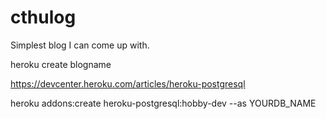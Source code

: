 # cthulog
Simplest blog I can come up with.

heroku create blogname

https://devcenter.heroku.com/articles/heroku-postgresql

heroku addons:create heroku-postgresql:hobby-dev --as YOURDB_NAME
